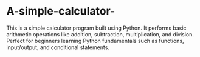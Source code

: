 # A-simple-calculator-
This is a simple calculator program built using Python.   It performs basic arithmetic operations like addition, subtraction, multiplication, and division.   Perfect for beginners learning Python fundamentals such as functions, input/output, and conditional statements.
